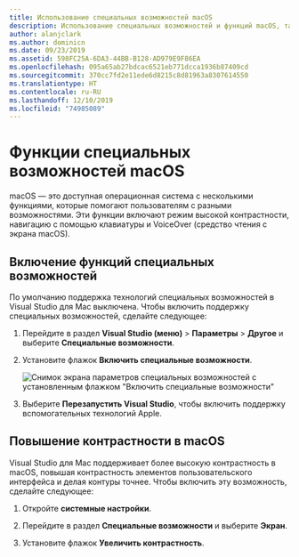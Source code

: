 ```yaml
---
title: Использование специальных возможностей macOS
description: Использование специальных возможностей и функций macOS, таких как высокая контрастность, навигация с помощью клавиатуры и VoiceOver
author: alanjclark
ms.author: dominicn
ms.date: 09/23/2019
ms.assetid: 598FC25A-6DA3-44BB-B128-AD979E9F86EA
ms.openlocfilehash: 095a65ab27bdcac6521eb771dcca1936b87409cd
ms.sourcegitcommit: 370cc7fd2e11ede6d8215c8d81963a8307614550
ms.translationtype: HT
ms.contentlocale: ru-RU
ms.lasthandoff: 12/10/2019
ms.locfileid: "74985089"
---
```

# <a name="accessibility-features-of-macos"></a>Функции специальных возможностей macOS

macOS — это доступная операционная система с несколькими функциями, которые помогают пользователям с разными возможностями. Эти функции включают режим высокой контрастности, навигацию с помощью клавиатуры и VoiceOver (средство чтения с экрана macOS).

## <a name="enable-accessibility-features"></a>Включение функций специальных возможностей

По умолчанию поддержка технологий специальных возможностей в Visual Studio для Mac выключена. Чтобы включить поддержку специальных возможностей, сделайте следующее:

1. Перейдите в раздел **Visual Studio (меню)**  > **Параметры** > **Другое** и выберите **Специальные возможности**.

1. Установите флажок **Включить специальные возможности**.

   ![Снимок экрана параметров специальных возможностей с установленным флажком "Включить специальные возможности"](media/accessibility-preferences.png)

1. Выберите **Перезапустить Visual Studio**, чтобы включить поддержку вспомогательных технологий Apple.

## <a name="increase-the-contrast-in-macos"></a>Повышение контрастности в macOS

Visual Studio для Mac поддерживает более высокую контрастность в macOS, повышая контрастность элементов пользовательского интерфейса и делая контуры точнее. Чтобы включить эту возможность, сделайте следующее:

1. Откройте **системные настройки**.

1. Перейдите в раздел **Специальные возможности** и выберите **Экран**.

1. Установите флажок **Увеличить контрастность**.